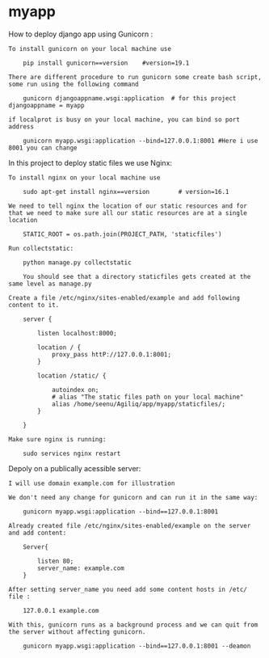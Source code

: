 myapp
=====
How to deploy django app using Gunicorn :

	To install gunicorn on your local machine use 

		pip install gunicorn==version    #version=19.1

	There are different procedure to run gunicorn some create bash script, some run using the following command 

		gunicorn djangoappname.wsgi:application  # for this project djangoappname = myapp

	if localprot is busy on your local machine, you can bind so port address

	    gunicorn myapp.wsgi:application --bind=127.0.0.1:8001 #Here i use 8001 you can change


In this project to deploy static files we use Nginx:

    To install nginx on your local machine use

		sudo apt-get install nginx==version        # version=16.1

	We need to tell nginx the location of our static resources and for that we need to make sure all our static resources are at a single location

		STATIC_ROOT = os.path.join(PROJECT_PATH, 'staticfiles')

	Run collectstatic:

		python manage.py collectstatic

		You should see that a directory staticfiles gets created at the same level as manage.py

	Create a file /etc/nginx/sites-enabled/example and add following content to it.

		server {
			
			listen localhost:8000;

			location / {
				proxy_pass httP://127.0.0.1:8001;
			}

			location /static/ {

				autoindex on;
				# alias "The static files path on your local machine"
				alias /home/seenu/Agiliq/app/myapp/staticfiles/;
			}

		}

	Make sure nginx is running:

		sudo services nginx restart


Depoly on a publically acessible server:

	I will use domain example.com for illustration

	We don't need any change for gunicorn and can run it in the same way:

		gunicorn myapp.wsgi:application --bind==127.0.0.1:8001

	Already created file /etc/nginx/sites-enabled/example on the server and add content:

		Server{

			listen 80;
			server_name: example.com
		}

	After setting server_name you need add some content hosts in /etc/ file :

		127.0.0.1 example.com

	With this, gunicorn runs as a background process and we can quit from the server without affecting gunicorn.

		gunicorn myapp.wsgi:application --bind==127.0.0.1:8001 --deamon
